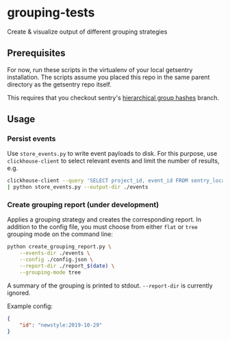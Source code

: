# grouping-tests
Create &amp; visualize output of different grouping strategies

## Prerequisites

For now, run these scripts in the virtualenv of your local getsentry installation. The scripts assume you placed this repo in the same parent directory as the getsentry repo itself.

This requires that you checkout sentry's [hierarchical group hashes](https://github.com/getsentry/sentry/pull/23861) branch.

## Usage

### Persist events

Use ``store_events.py`` to write event payloads to disk. For this purpose, use ``clickhouse-client`` to select relevant events and limit the number of results, e.g.

```bash
clickhouse-client --query 'SELECT project_id, event_id FROM sentry_local LIMIT 100' \
| python store_events.py --output-dir ./events
```

### Create grouping report (under development)

Applies a grouping strategy and creates the corresponding report. In addition to the config file, you must choose from either ``flat`` or ``tree`` grouping mode on the command line:

```bash
python create_grouping_report.py \
    --events-dir ./events \
    --config ./config.json \
    --report-dir ./report_$(date) \
    --grouping-mode tree
```

A summary of the grouping is printed to stdout. ``--report-dir`` is currently ignored.

Example config:

```json
{
    "id": "newstyle:2019-10-29"
}
```
